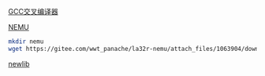 [GCC交叉编译器](https://gitee.com/loongson-edu/la32r-toolchains/releases)

[NEMU](https://gitee.com/wwt_panache/la32r-nemu/releases)

```bash
mkdir nemu
wget https://gitee.com/wwt_panache/la32r-nemu/attach_files/1063904/download/la32r-nemu-interpreter-so -P ./nemu
```

[newlib](http://114.242.206.180:24989/nextcloud/index.php/s/Cd5CqCFg8GrjzsQ)

